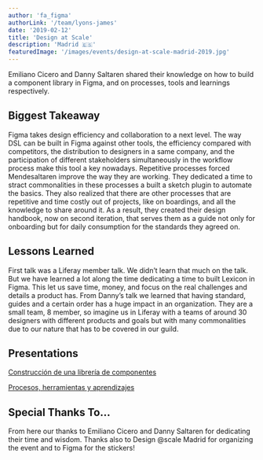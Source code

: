 ```yaml
---
author: 'fa_figma'
authorLink: '/team/lyons-james'
date: '2019-02-12'
title: 'Design at Scale'
description: 'Madrid 🇪🇸'
featuredImage: '/images/events/design-at-scale-madrid-2019.jpg'
---
```


Emiliano Cicero and Danny Saltaren shared their knowledge on how to build a  component library in Figma, and on processes, tools and learnings respectively.

## Biggest Takeaway
Figma takes design efficiency and collaboration to a next level. The way DSL can be built in Figma against other tools, the efficiency compared with competitors, the distribution to designers in a same company, and the participation of different stakeholders simultaneously in the workflow process make this tool a key nowadays.
Repetitive processes forced Mendesaltaren improve the way they are working. They dedicated a time to stract commonalities in these processes a built a sketch plugin to automate the basics. They also realized that there are other processes that are repetitive and time costly out of projects, like on boardings, and all the knowledge to share around it. As a result, they created their design handbook, now on second iteration, that serves them as a guide not only for onboarding but for daily consumption for the standards they agreed on.

## Lessons Learned
First talk was a Liferay member talk. We didn’t learn that much on the talk. But we have learned a lot along the time dedicating a time to built Lexicon in Figma. This let us save time, money, and focus on the real challenges and details a product has.
From Danny’s talk we learned that having standard, guides and a certain order has a huge impact in an organization. They are a small team, 8 member, so imagine us in Liferay with a teams of around 30 designers with different products and goals but with many commonalities due to our nature that has to be covered in our guild.

## Presentations

[Construcción de una librería de componentes](https://www.youtube.com/watch?v=lNJxO1ibNrM)

[Procesos, herramientas y aprendizajes](https://www.youtube.com/watch?v=i18FcNa1NAU)


## Special Thanks To…
From here our thanks to Emiliano Cicero and Danny Saltaren for dedicating their time and wisdom. Thanks also to Design @scale Madrid for organizing the event and to Figma for the stickers!
